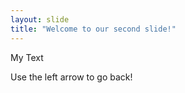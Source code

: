 ```yaml
---
layout: slide
title: "Welcome to our second slide!"
---
```

My Text

Use the left arrow to go back!
